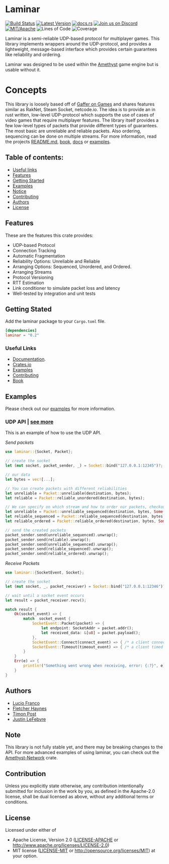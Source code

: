 # Laminar

[![Build Status][s2]][l2] [![Latest Version][s1]][l1] [![docs.rs][s4]][l4] [![Join us on Discord][s5]][l5] [![MIT/Apache][s3]][l3] ![Lines of Code][s6] ![Coverage][s7]

[s1]: https://img.shields.io/crates/v/laminar.svg
[l1]: https://crates.io/crates/laminar
[s2]: https://jenkins.amethyst-engine.org/buildStatus/icon?job=laminar%2Fmaster
[l2]: https://jenkins.amethyst-engine.org/job/laminar/job/master/badge/icon
[s3]: https://img.shields.io/badge/license-MIT%2FApache-blue.svg
[l3]: docs/LICENSE-MIT
[s4]: https://docs.rs/laminar/badge.svg
[l4]: https://docs.rs/laminar/
[s5]: https://img.shields.io/discord/425678876929163284.svg?logo=discord
[l5]: https://discord.gg/GnP5Whs
[s6]: https://tokei.rs/b1/github/amethyst/laminar?category=code
[s7]: https://codecov.io/gh/amethyst/laminar/branch/master/graphs/badge.svg

Laminar is a semi-reliable UDP-based protocol for multiplayer games. This library implements wrappers around the UDP-protocol,
and provides a lightweight, message-based interface which provides certain guarantees like reliability and ordering.

Laminar was designed to be used within the [Amethyst][amethyst] game engine but is usable without it.

[amethyst]: https://github.com/amethyst/amethyst

# Concepts

This library is loosely based off of [Gaffer on Games][gog] and shares features similar as RakNet, Steam Socket, netcode.io.
The idea is to provide an in rust written, low-level UDP-protocol which supports the use of cases of video games that require multiplayer features.
The library itself provides a few low-level types of packets that provide different types of guarantees. The most
basic are unreliable and reliable packets. Also ordering, sequencing can be done on multiple streams.
For more information, read the projects [README.md][readme], [book][book], [docs][docs] or [examples][examples].

[gog]: https://gafferongames.com/
[readme]: https://github.com/amethyst/laminar/blob/master/README.md
[book]: https://amethyst.github.io/laminar/docs/index.html
[docs]: https://docs.rs/laminar/
[examples]: https://github.com/amethyst/laminar/tree/master/examples

[amethyst]: https://github.com/amethyst/amethyst

## Table of contents:
- [Useful links](#useful-links)
- [Features](#features)
- [Getting Started](#getting-stated)
- [Examples](#examples)
- [Notice](#notice)
- [Contributing](#contribution)
- [Authors](#authors)
- [License](#license)

## Features
These are the features this crate provides:

- UDP-based Protocol
- Connection Tracking
- Automatic Fragmentation
- Reliability Options: Unreliable and Reliable
- Arranging Options: Sequenced, Unordered, and Ordered.
- Arranging Streams
- Protocol Versioning
- RTT Estimation
- Link conditioner to simulate packet loss and latency
- Well-tested by integration and unit tests

## Getting Stated
Add the laminar package to your `Cargo.toml` file.

```toml
[dependencies]
laminar = "0.2"
```

### Useful Links

- [Documentation](https://docs.rs/laminar/).
- [Crates.io](https://crates.io/crates/laminar)
- [Examples](https://github.com/amethyst/laminar/tree/master/examples)
- [Contributing](https://github.com/amethyst/laminar/blob/master/docs/CONTRIBUTING)
- [Book](https://amethyst.github.io/laminar/docs/index.html)

## Examples
Please check out our [examples](https://github.com/amethyst/laminar/tree/master/examples) for more information.

### UDP API | [see more](https://github.com/amethyst/laminar/blob/master/examples/udp.rs)
This is an example of how to use the UDP API.

_Send packets_

```rust
use laminar::{Socket, Packet};

// create the socket
let (mut socket, packet_sender, _) = Socket::bind("127.0.0.1:12345")?;

// our data
let bytes = vec![...];

// You can create packets with different reliabilities
let unreliable = Packet::unreliable(destination, bytes);
let reliable = Packet::reliable_unordered(destination, bytes);

// We can specify on which stream and how to order our packets, checkout our book and documentation for more information
let unreliable = Packet::unreliable_sequenced(destination, bytes, Some(1));
let reliable_sequenced = Packet::reliable_sequenced(destination, bytes, Some(2));
let reliable_ordered = Packet::reliable_ordered(destination, bytes, Some(3));

// send the created packets
packet_sender.send(unreliable_sequenced).unwrap();
packet_sender.send(reliable).unwrap();
packet_sender.send(unreliable_sequenced).unwrap();
packet_sender.send(reliable_sequenced).unwrap();
packet_sender.send(reliable_ordered).unwrap();
```

_Receive Packets_
```rust
use laminar::{SocketEvent, Socket};

// create the socket
let (mut socket, _, packet_receiver) = Socket::bind("127.0.0.1:12346")?;

// wait until a socket event occurs
let result = packet_receiver.recv();

match result {
    Ok(socket_event) => {
        match  socket_event {
            SocketEvent::Packet(packet) => {
                let endpoint: SocketAddr = packet.addr();
                let received_data: &[u8] = packet.payload();
            },
            SocketEvent::Connect(connect_event) => { /* a client connected */ },
            SocketEvent::Timeout(timeout_event) => { /* a client timed out */},
        }
    }
    Err(e) => {
        println!("Something went wrong when receiving, error: {:?}", e);
    }
}
```

## Authors

- [Lucio Franco](https://github.com/LucioFranco)
- [Fletcher Haynes](https://github.com/fhaynes)
- [Timon Post](https://github.com/TimonPost)
- [Justin LeFebvre](https://github.com/jstnlef) 

## Note

This library is not fully stable yet, and there may be breaking changes to the API.
For more advanced examples of using laminar, you can check out the [Amethyst-Network](https://github.com/amethyst/amethyst/tree/master/amethyst_network) crate.

## Contribution

Unless you explicitly state otherwise, any contribution intentionally submitted
for inclusion in the work by you, as defined in the Apache-2.0 license, shall be dual licensed as above, without any
additional terms or conditions.

## License

Licensed under either of
 * Apache License, Version 2.0 ([LICENSE-APACHE](docs/LICENSE-APACHE) or http://www.apache.org/licenses/LICENSE-2.0)
 * MIT license ([LICENSE-MIT](docs/LICENSE-MIT) or http://opensource.org/licenses/MIT)
at your option.
